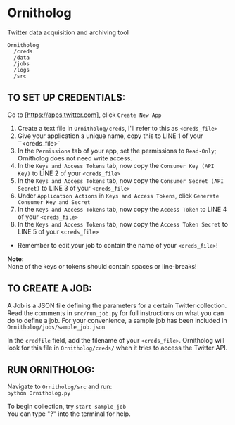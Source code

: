 # Ornitholog
Twitter data acquisition and archiving tool

```
Ornitholog
  /creds
  /data
  /jobs
  /logs
  /src
```

## TO SET UP CREDENTIALS:
Go to [https://apps.twitter.com], click `Create New App`
1. Create a text file in `Ornitholog/creds`, I'll refer to this as `<creds_file>`
2. Give your application a unique name, copy this to LINE 1 of your ``<creds_file>`
3. In the `Permissions` tab of your app, set the permissions to `Read-Only`; Ornitholog does not need write access.
4. In the `Keys and Access Tokens` tab, now copy the `Consumer Key (API Key)` to LINE 2 of your `<creds_file>`
5. In the `Keys and Access Tokens` tab, now copy the `Consumer Secret (API Secret)` to LINE 3 of your `<creds_file>`
6. Under `Application Actions` in `Keys and Access Tokens`, click `Generate Consumer Key and Secret`
7. In the `Keys and Access Tokens` tab, now copy the `Access Token` to LINE 4 of your `<creds_file>`
8. In the `Keys and Access Tokens` tab, now copy the `Access Token Secret` to LINE 5 of your `<creds_file>`
* Remember to edit your job to contain the name of your `<creds_file>`!


**Note:**  
None of the keys or tokens should contain spaces or line-breaks!



## TO CREATE A JOB:
A Job is a JSON file defining the parameters for a certain Twitter collection. Read the comments in `src/run_job.py` for full instructions on what you can do to define a job. For your convenience, a sample job has been included in `Ornitholog/jobs/sample_job.json`  

In the `credfile` field, add the filename of your `<creds_file>`. Ornitholog will look for this file in `Ornitholog/creds/` when it tries to access the Twitter API.


## RUN ORNITHOLOG:
Navigate to `Ornitholog/src` and run:  
`python Ornitholog.py`

To begin collection, try `start sample_job`  
You can type "?" into the terminal for help.
